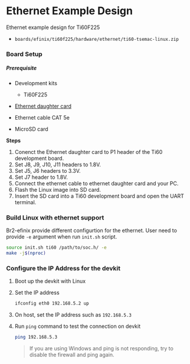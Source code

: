 # Ethernet Example Design

Ethernet example design for Ti60F225

- `boards/efinix/ti60f225/hardware/ethernet/ti60-tsemac-linux.zip`

### Board Setup

##### Prerequisite

- Development kits
  
  - Ti60F225

- [Ethernet daughter card](https://www.efinixinc.com/support/docsdl.php?s=ef&pn=ETHERNET-DC-UG)

- Ethernet cable CAT 5e

- MicroSD card

**Steps**

1. Conenct the Ethernet daughter card to P1 header of the Ti60 development board.
2. Set J8, J9, J10, J11 headers to 1.8V.
3. Set J5, J6 headers to 3.3V.
4. Set J7 header to 1.8V.
5. Connect the ethernet cable to ethernet daughter card and your PC.
6. Flash the Linux image into SD card.
7. Insert the SD card into a Ti60 development board and open the UART terminal.

### Build Linux with ethernet support

Br2-efinix provide different configurtion for the ethernet. User need to provide `-e` argument when run `init.sh` script.

```bash
source init.sh ti60 /path/to/soc.h/ -e
make -j$(nproc)
```

### Configure the IP Address for the devkit

1. Boot up the devkit with Linux

2. Set the IP address
   
   ```bash
   ifconfig eth0 192.168.5.2 up
   ```

3. On host, set the IP address such as `192.168.5.3`

4. Run `ping` command to test the connection on devkit
   
   ```bash
   ping 192.168.5.3
   ```
   
   > If you are using Windows and ping is not responding, try to disable the firewall and ping again.


